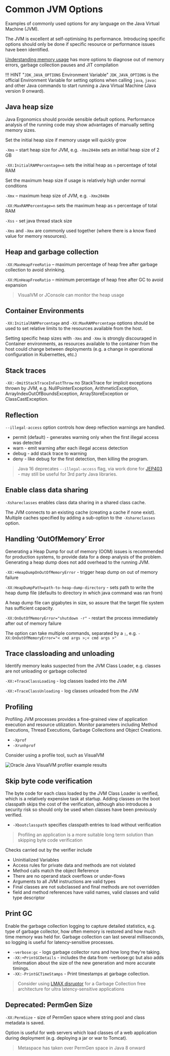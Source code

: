 # Common JVM Options

Examples of commonly used options for any language on the Java Virtual Machine (JVM).

The JVM is excellent at self-optimising its performance.  Introducing specific options should only be done if specific resource or performance issues have been identified.

[Understanding memory usage](understanding-memory-usage.md) has more options to diagnose out of memory errors, garbage collection pauses and JIT compilation

!!! HINT "`JDK_JAVA_OPTIONS` Environment Variable"
    `JDK_JAVA_OPTIONS` is the official Environment Variable for setting options when calling `java`, `javac` and other Java commands to start running a Java Virtual Machine (Java version 9 onward).

## Java heap size

Java Ergonomics should provide sensible default options.  Performance analysis of the running code may show advantages of manually setting memory sizes.

Set the initial heap size if memory usage will quickly grow

`-Xms` – start heap size for JVM, e.g. `-Xms2048m` sets an initial heap size of 2 GB

`-XX:InitialRAMPercentage=n` sets the initial heap as `n` percentage of total RAM

Set the maximum heap size if usage is relatively high under normal conditions

`-Xmx` – maximum heap size of JVM, e.g. `-Xmx2048m`

`-XX:MaxRAMPercentage=n` sets the maximum heap as `n` percentage of total RAM

`-Xss` - set java thread stack size

`-Xms` and `-Xmx` are commonly used together (where there is a know fixed value for memory resources).

<!-- TODO: JVM options: example JVM thread stack size -->

## Heap and garbage collection

`-XX:MaxHeapFreeRatio` – maximum percentage of heap free after garbage collection to avoid shrinking.

`-XX:MinHeapFreeRatio` – minimum percentage of heap free after GC to avoid expansion

> VisualVM or JConsole can monitor the heap usage

## Container Environments

`-XX:InitialRAMPercentage` and `-XX:MaxRAMPercentage` options should be used to set relative limits to the resources available from the host.

Setting specific heap sizes with `-Xms` and `-Xmx` is strongly discouraged in Container environments, as resources available to the container from the host could change between deployments (e.g. a change in operational configuration in Kubernettes, etc.)

## Stack traces

`-XX:-OmitStackTraceInFastThrow` no StackTrace for implicit exceptions thrown by JVM, e.g. NullPointerException, ArithmeticException, ArrayIndexOutOfBoundsException, ArrayStoreException or ClassCastException.

## Reflection

`--illegal-access` option controls how deep reflection warnings are handled.

* permit (default) - generates warning only when the first illegal access was detected
* warn - emit warning after each illegal access detection
* debug - add stack trace to warning
* deny - like debug for the first detection, then killing the program.

> Java 16 deprecates `--illegal-access` flag, via work done for [JEP403](https://openjdk.java.net/jeps/403) - may still be useful for 3rd party Java libraries.

## Enable class data sharing

`-Xshareclasses` enables class data sharing in a shared class cache.

The JVM connects to an existing cache (creating a cache if none exist). Multiple caches specified by adding a sub-option to the `-Xshareclasses` option.

## Handling ‘OutOfMemory’ Error

Generating a Heap Dump for out of memory (OOM) issues is recommended for production systems, to provide data for a deep analysis of the problem.  Generating a heap dump does not add overhead to the running JVM.

`-XX:+HeapDumpOnOutOfMemoryError` - trigger heap dump on out of memory failure

`-XX:HeapDumpPath=path-to-heap-dump-directory` - sets path to write the heap dump file (defaults to directory in which java command was ran from)

A heap dump file can gigabytes in size, so assure that the target file system has sufficient capacity.

`-XX:OnOutOfMemoryError="shutdown -r"` - restart the process immediately after out of memory failure

The option can take multiple commands, separated by a `;`, e.g. `-XX:OnOutOfMemoryError="< cmd args >;< cmd args >"`

## Trace classloading and unloading

Identify memory leaks suspected from the JVM Class Loader, e.g. classes are not unloading or garbage collected

`-XX:+TraceClassLoading`  - log classes loaded into the JVM

`-XX:+TraceClassUnloading` - log classes unloaded from the JVM

## Profiling

Profiling JVM processes provides a fine-grained view of application execution and resource utilization. Monitor parameters including Method Executions, Thread Executions, Garbage Collections and Object Creations.

* `-Xprof`
* `-Xrunhprof`

Consider using a profile tool, such as VisualVM

![Oracle Java VisualVM profiler example results](https://docs.oracle.com/javase/8/docs/technotes/guides/visualvm/images/profiler-memory.png)

## Skip byte code verification

The byte code for each class loaded by the JVM Class Loader is verified, which is a relatively expensive task at startup. Adding classes on the boot classpath skips the cost of the verification, although also introduces a security risk so should only be used when classes have been previously verified.

* `-Xbootclasspath` specifies classpath entries to load without verification

> Profiling an application is a more suitable long term solution than skipping byte code verification

Checks carried out by the verifier include

* Uninitialized Variables
* Access rules for private data and methods are not violated
* Method calls match the object Reference
* There are no operand stack overflows or under-flows
* Arguments to all JVM instructions are valid types
* Final classes are not subclassed and final methods are not overridden
* field and method references have valid names, valid classes and valid type descriptor

## Print GC

Enable the garbage collection logging to capture detailed statistics, e.g. type of garbage collector, how often memory is restored and how much time memory was held for. Garbage collection can last several milliseconds, so logging is useful for latency-sensitive processes.

* `-verbose:gc` - logs garbage collector runs and how long they're taking.
* `-XX:+PrintGCDetails` - includes the data from -verbose:gc but also adds information about the size of the new generation and more accurate timings.
* `-XX:-PrintGCTimeStamps` - Print timestamps at garbage collection.

> Consider using [LMAX disruptor](https://lmax-exchange.github.io/disruptor/) for a Garbage Collection free architecture for ultra latency-sensitive applications

## Deprecated: PermGen Size

`-XX:PermSize` - size of PermGen space where string pool and class metadata is saved.

Option is useful for web servers which load classes of a web application during deployment (e.g. deploying a jar or war to Tomcat).

> Metaspace has taken over PermGen space in Java 8 onward
